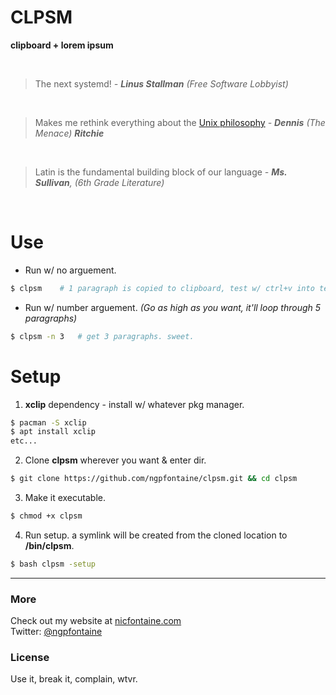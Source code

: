# CLPSM

**clipboard + lorem ipsum**   
   
<br>

> The next systemd!   _- **Linus Stallman** (Free Software Lobbyist)_   
<br>      
   

> Makes me rethink everything about the [Unix philosophy](https://en.wikipedia.org/wiki/Chaos_theory)   _- **Dennis** (The Menace) **Ritchie**_   
<br>      
   

> Latin is the fundamental building block of our language    _- **Ms. Sullivan**, (6th Grade Literature)_
<br>     
   
# Use   

- Run w/ no arguement.
```bash
$ clpsm    # 1 paragraph is copied to clipboard, test w/ ctrl+v into text editor. nice.
```

- Run w/ number arguement. _(Go as high as you want, it'll loop through 5 paragraphs)_
```bash
$ clpsm -n 3   # get 3 paragraphs. sweet.
```   

# Setup   

1. **xclip** dependency - install w/ whatever pkg manager.    
```bash
$ pacman -S xclip
$ apt install xclip
etc...
```

2. Clone **clpsm** wherever you want & enter dir.
```bash
$ git clone https://github.com/ngpfontaine/clpsm.git && cd clpsm
```

3. Make it executable.
```bash
$ chmod +x clpsm
```

4. Run setup. a symlink will be created from the cloned location to **/bin/clpsm**.
```bash
$ bash clpsm -setup
```

---

### More
Check out my website at [nicfontaine.com](https://nicfontaine.com)  
Twitter: [@ngpfontaine](https://twitter.com/ngpfontaine)

### License
Use it, break it, complain, wtvr.
